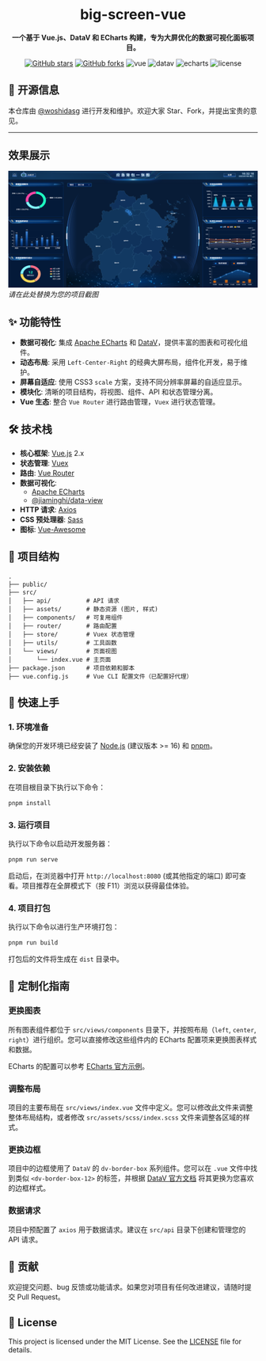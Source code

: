 <h1 align="center">big-screen-vue</h1>

<p align="center">
  <strong>一个基于 Vue.js、DataV 和 ECharts 构建，专为大屏优化的数据可视化面板项目。</strong>
</p>

<p align="center">
  <a href="https://github.com/woshidasg/big-screen-vue"><img src="https://img.shields.io/github/stars/woshidasg/big-screen-vue.svg?style=social&label=Stars" alt="GitHub stars"></a>
  <a href="https://github.com/woshidasg/big-screen-vue/fork"><img src="https://img.shields.io/github/forks/woshidasg/big-screen-vue.svg?style=social&label=Fork" alt="GitHub forks"></a>
  <img src="https://img.shields.io/badge/Vue.js-2.6.11-green" alt="vue">
  <img src="https://img.shields.io/badge/DataV-2.7.3-blue" alt="datav">
  <img src="https://img.shields.io/badge/Echarts-4.6.0-red" alt="echarts">
  <img src="https://img.shields.io/github/license/woshidasg/big-screen-vue" alt="license">
</p>

## 📖 开源信息

本仓库由 [@woshidasg](https://github.com/woshidasg) 进行开发和维护。欢迎大家 Star、Fork，并提出宝贵的意见。

---

## 效果展示

![项目截图](placeholder.png "项目截图")
*请在此处替换为您的项目截图*

## ✨ 功能特性

- **数据可视化**: 集成 [Apache ECharts](https://echarts.apache.org/zh/index.html) 和 [DataV](http://datav.jiaminghi.com/)，提供丰富的图表和可视化组件。
- **动态布局**: 采用 `Left-Center-Right` 的经典大屏布局，组件化开发，易于维护。
- **屏幕自适应**: 使用 CSS3 `scale` 方案，支持不同分辨率屏幕的自适应显示。
- **模块化**: 清晰的项目结构，将视图、组件、API 和状态管理分离。
- **Vue 生态**: 整合 `Vue Router` 进行路由管理，`Vuex` 进行状态管理。

## 🛠️ 技术栈

- **核心框架**: [Vue.js](https://cn.vuejs.org/) 2.x
- **状态管理**: [Vuex](https://vuex.vuejs.org/zh/)
- **路由**: [Vue Router](https://router.vuejs.org/zh/)
- **数据可视化**:
  - [Apache ECharts](https://echarts.apache.org/zh/index.html)
  - [@jiaminghi/data-view](http://datav.jiaminghi.com/)
- **HTTP 请求**: [Axios](https://axios-http.com/)
- **CSS 预处理器**: [Sass](https://sass-lang.com/)
- **图标**: [Vue-Awesome](https://github.com/Justineo/vue-awesome)

## 📁 项目结构

```
.
├── public/
├── src/
│   ├── api/          # API 请求
│   ├── assets/       # 静态资源 (图片, 样式)
│   ├── components/   # 可复用组件
│   ├── router/       # 路由配置
│   ├── store/        # Vuex 状态管理
│   ├── utils/        # 工具函数
│   └── views/        # 页面视图
│       └── index.vue # 主页面
├── package.json      # 项目依赖和脚本
├── vue.config.js     # Vue CLI 配置文件（已配置好代理）
```

## 🚀 快速上手

### 1. 环境准备

确保您的开发环境已经安装了 [Node.js](https://nodejs.org/) (建议版本 >= 16) 和 [pnpm](https://pnpm.io/)。

### 2. 安装依赖

在项目根目录下执行以下命令：

```bash
pnpm install
```

### 3. 运行项目

执行以下命令以启动开发服务器：

```bash
pnpm run serve
```

启动后，在浏览器中打开 `http://localhost:8080` (或其他指定的端口) 即可查看。项目推荐在全屏模式下（按 F11）浏览以获得最佳体验。

### 4. 项目打包

执行以下命令以进行生产环境打包：

```bash
pnpm run build
```

打包后的文件将生成在 `dist` 目录中。

## 🔧 定制化指南

### 更换图表

所有图表组件都位于 `src/views/components` 目录下，并按照布局（`left`, `center`, `right`）进行组织。您可以直接修改这些组件内的 ECharts 配置项来更换图表样式和数据。

ECharts 的配置可以参考 [ECharts 官方示例](https://echarts.apache.org/examples/zh/index.html)。

### 调整布局

项目的主要布局在 `src/views/index.vue` 文件中定义。您可以修改此文件来调整整体布局结构，或者修改 `src/assets/scss/index.scss` 文件来调整各区域的样式。

### 更换边框

项目中的边框使用了 `DataV` 的 `dv-border-box` 系列组件。您可以在 `.vue` 文件中找到类似 `<dv-border-box-12>` 的标签，并根据 [DataV 官方文档](http://datav.jiaminghi.com/guide/borderBox.html) 将其更换为您喜欢的边框样式。

### 数据请求

项目中预配置了 `axios` 用于数据请求。建议在 `src/api` 目录下创建和管理您的 API 请求。

## 🤝 贡献

欢迎提交问题、bug 反馈或功能请求。如果您对项目有任何改进建议，请随时提交 Pull Request。

## 📄 License

This project is licensed under the MIT License. See the [LICENSE](LICENSE) file for details.